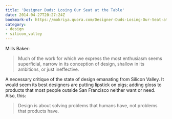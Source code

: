 ```yaml
---
title: 'Designer Duds: Losing Our Seat at the Table'
date: 2014-04-27T20:27:24Z
bookmark-of: https://mokriya.quora.com/Designer-Duds-Losing-Our-Seat-at-the-Table
category:
- design
- silicon_valley
---
```

Mills Baker:

> Much of the work for which we express the most enthusiasm seems superficial, narrow in its conception of design, shallow in its ambitions, or just ineffective.

A necessary critique of the state of design emanating from Silicon Valley. It would seem its best designers are putting lipstick on pigs; adding gloss to products that most people outside San Francisco neither want or need. Also, this:

> Design is about solving problems that humans have, not problems that products have.

